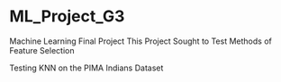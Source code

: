 # ML_Project_G3
Machine Learning Final Project
This Project Sought to Test Methods of Feature Selection

Testing KNN on the PIMA Indians Dataset
